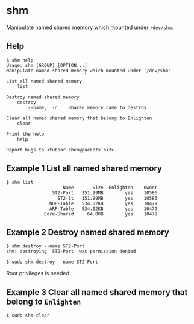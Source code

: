 shm
==============

Manipulate named shared memory which mounted under `/dev/shm`.

Help
---------

```
$ shm help
Usage: shm [GROUP] [OPTION...]
Manipulate named shared memory which mounted under '/dev/shm'

List all named shared memory
    list

Destroy named shared memory
    destroy
        --name,  -n    Shared memory name to destroy

Clear all named shared memory that belong to Enlighten
    clear

Print the help
    help

Report bugs to <tubear.chen@packetx.biz>.
```

Example 1 List all named shared memory
---------------

```
$ shm list
                     Name       Size  Enlighten    Owner
                 ST2-Port   151.99MB        yes    10586
                   ST2-St   151.99MB        yes    10586
                NDP-Table   534.02KB        yes    10479
                ARP-Table   534.02KB        yes    10479
              Core-Shared     64.00B        yes    10479
```

Example 2 Destroy named shared memory
-------------

```
$ shm destroy --name ST2-Port
shm: destroying 'ST2-Port' was permission denied

$ sudo shm destroy --name ST2-Port
```

Root privileges is needed.

Example 3 Clear all named shared memory that belong to `Enlighten`
------------

```
$ sudo shm clear
```
